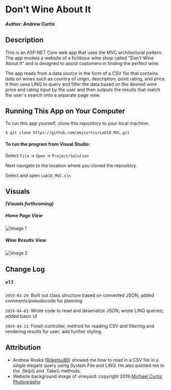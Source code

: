 # Don't Wine About It
#### *Author: Andrew Curtis*

## Description

This is an ASP.NET Core web app that uses the MVC architectural pattern. The app models a website of a fictitious wine shop called "Don't Wine About It" and is designed to assist customers in finding the perfect wine. 

The app reads from a data source in the form of a CSV file that contains data on wines such as country of origin, description, point rating, and price. It then uses LINQ to query and filter the data based on the desired wine price and rating input by the user and then outputs the results that match the user's search onto a separate page view. 


## Running This App on Your Computer

To run this app yourself, clone this repository to your local machine.
```
$ git clone https://github.com/amjcurtis/Lab10_MVC.git
```

#### To run the program from Visual Studio:
Select `File` -> `Open` -> `Project/Solution`

Next navigate to the location where you cloned the repository.

Select and open `Lab10_MVC.sln`


## Visuals

***[Visuals forthcoming]***

##### Home Page View
![Image 1]()

##### Wine Results View
![Image 2]()


## Change Log

##### v1.1

`2019-03-29`: Built out class structure based on converted JSON, added comments/pseudocode for planning

`2019-04-01`: Wrote code to read and deserialize JSON; wrote LINQ queries; added basic UI

`2019-04-11`: Finish controller, method for reading CSV and filtering and rendering results for user; add further styling.

## Attribution

* Andrew Roska ([Roketsu86](https://github.com/Roketsu86)) showed me how to read in a CSV file in a single elegant query using System.File and LINQ. He also pointed me to the .Skip() and .Take() methods. 
* Website background image of vineyard: copyright 2019 [Michael Curtis Photography](https://www.michaelcurtisphotography.com/).
